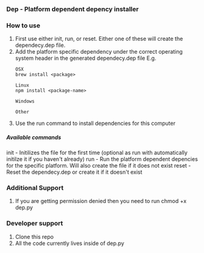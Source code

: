### Dep - Platform dependent depency installer

### How to use

1. First use either init, run, or reset. Either one of these will create the dependecy.dep file.
2. Add the platform specific dependency under the correct operating system header in the generated dependecy.dep file
    E.g. 
    ```
    OSX
    brew install <package>
    
    Linux
    npm install <package-name> 
    
    Windows
    
    Other
    ```
3. Use the run command to install dependencies for this computer

##### Available commands
init - Initilizes the file for the first time (optional as run with automatically initilze it if you haven't already)
run - Run the platform dependent depencies for the specific platform. Will also create the file if it does not exist
reset - Reset the dependecy.dep or create it if it doesn't exist

### Additional Support
1. If you are getting permission denied then you need to run chmod +x dep.py

### Developer support
1. Clone this repo 
2. All the code currently lives inside of dep.py 
